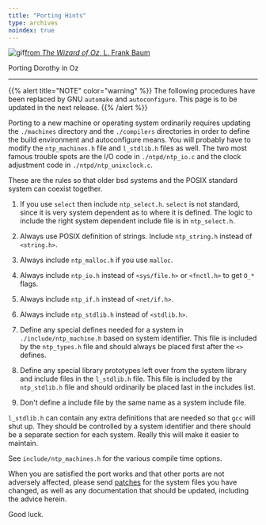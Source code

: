 ```yaml
---
title: "Porting Hints"
type: archives
noindex: true
---
```


![gif](/archives/pic/wingdorothy.gif)[from _The Wizard of Oz_, L. Frank Baum](/reflib/pictures/)

Porting Dorothy in Oz

* * *

{{% alert title="NOTE" color="warning" %}} 
The following procedures have been replaced by GNU <code>automake</code> and <code>autoconfigure</code>. This page is to be updated in the next release.
{{% /alert %}}

Porting to a new machine or operating system ordinarily requires updating the <code>./machines</code> directory and the <code>./compilers</code> directories in order to define the build environment and autoconfigure means. You will probably have to modify the <code>ntp_machines.h</code> file and <code>l_stdlib.h</code> files as well. The two most famous trouble spots are the I/O code in <code>./ntpd/ntp_io.c</code> and the clock adjustment code in <code>./ntpd/ntp_unixclock.c</code>.

These are the rules so that older bsd systems and the POSIX standard system can coexist together.

1.  If you use <code>select</code> then include <code>ntp_select.h</code>. <code>select</code> is not standard, since it is very system dependent as to where it is defined. The logic to include the right system dependent include file is in <code>ntp_select.h</code>.

2.  Always use POSIX definition of strings. Include <code>ntp_string.h</code> instead of <code><string.h></code>.

3.  Always include <code>ntp_malloc.h</code> if you use <code>malloc</code>.

4.  Always include <code>ntp_io.h</code> instead of <code><sys/file.h></code> or <code><fnctl.h></code> to get <code>O_*</code> flags.

5.  Always include <code>ntp_if.h</code> instead of <code><net/if.h></code>.

6.  Always include <code>ntp_stdlib.h</code> instead of <code><stdlib.h></code>.

7.  Define any special defines needed for a system in <code>./include/ntp_machine.h</code> based on system identifier. This file is included by the <code>ntp_types.h</code> file and should always be placed first after the <code><></code> defines.

8.  Define any special library prototypes left over from the system library and include files in the <code>l_stdlib.h</code> file. This file is included by the <code>ntp_stdlib.h</code> file and should ordinarily be placed last in the includes list.

9.  Don't define a include file by the same name as a system include file.

<code>l_stdlib.h</code> can contain any extra definitions that are needed so that <code>gcc</code> will shut up. They should be controlled by a system identifier and there should be a separate section for each system. Really this will make it easier to maintain.

See <code>include/ntp_machines.h</code> for the various compile time options.

When you are satisfied the port works and that other ports are not adversely affected, please send [patches](/archives/4.1.1/patches/) for the system files you have changed, as well as any documentation that should be updated, including the advice herein.

Good luck.